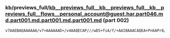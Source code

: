 ### kb/previews_full/kb__previews_full__kb__previews_full__kb__previews_full__flows__personal_account@guest.har.part046.md.part001.md.part001.md.part001.md (part 002)

```md
v7AAEBAQAAAAAA/v7+AAAAAAD+/v4AAQECAP///wD5+fsA/f/+AAIBAAACAQEA+Pn6APr8/AAA/wEAAwMDAP38/gAAAAIAAQIAAAIA/wADAgIA+/0AAAAA/gACAgIA/v//AAAAAAAAAP8AAw
```

```
